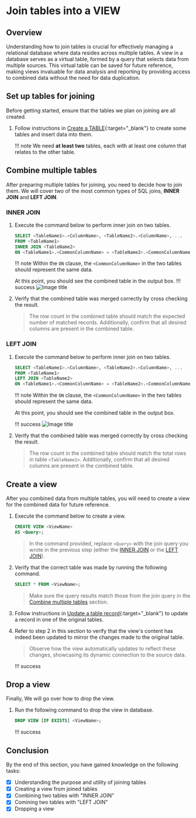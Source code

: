 # Join tables into a VIEW



## Overview
Understanding how to join tables is crucial for effectively managing a relational database where data resides across multiple tables. A view in a database serves as a virtual table, formed by a query that selects data from multiple sources. This virtual table can be saved for future reference, making views invaluable for data analysis and reporting by providing access to combined data without the need for data duplication.


## Set up tables for joining
Before getting started, ensure that the tables we plan on joining are all created. 

1. Follow instructions in [Create a TABLE](task1.md#create-a-table){:target="_blank"} to create some tables and insert data into them.

    !!! note
        We need **at least two**  tables, each with at least one column that relates to the other table.


## Combine multiple tables
After preparing multiple tables for joining, you need to decide how to join them. We will cover two of the most common types of SQL joins, **INNER JOIN** and **LEFT JOIN**.

### INNER JOIN
1. Execute the command below to perform inner join on two tables.
    ``` sql
    SELECT <TableName1>.<ColumnName>, <TableName2>.<ColumnName>, ...  
    FROM <TableName1>
    INNER JOIN <TableName2>
    ON <TableName1>.<CommonColumnName> = <TableName2>.<CommonColumnName>, ...;
    ```

    !!! note
        Within the ```ON``` clause, the `<CommonColumnName>` in the two tables should represent the same data.

    At this point, you should see the combined table in the output box. 
    !!! success
        ![Image title](https://dummyimage.com/600x400/eee/aaa)

2. Verify that the combined table was merged correctly by cross checking the result. 

    > The row count in the combined table should match the expected number of matched records. Additionally, confirm that all desired columns are present in the combined table.


### LEFT JOIN
1. Execute the command below to perform inner join on two tables.
    ``` sql
    SELECT <TableName1>.<ColumnName>, <TableName2>.<ColumnName>, ...    
    FROM <TableName1>
    LEFT JOIN <TableName2>
    ON <TableName1>.<CommonColumnName> = <TableName2>.<CommonColumnName>, ...;
    ```

    !!! note
        Within the ```ON``` clause, the `<CommonColumnName>` in the two tables should represent the same data.

    At this point, you should see the combined table in the output box. 

    !!! success
        ![Image title](https://dummyimage.com/600x400/eee/aaa)


2. Verify that the combined table was merged correctly by cross checking the result. 

    > The row count in the combined table should match the total rows in table `<TableName1>`. Additionally, confirm that all desired columns are present in the combined table.

## Create a view
After you combined data from multiple tables, you will need to create a view for the combined data for future reference. 

1. Execute the command below to create a view.
    ``` sql
    CREATE VIEW <ViewName> 
    AS <Query>;                     
    ```

    >In the command provided, replace `<Query>` with the join query you wrote in the previous step (either the [INNER JOIN](#inner-join) or the [LEFT JOIN](#left-join)). 

2. Verify that the correct table was made by running the following command. 
    ``` sql
    SELECT * FROM <ViewName>;       
    ```


    > Make sure the query results match those from the join query in the [Combine multiple tables](#combine-multiple-tables) section.

3. Follow instructions in [Update a table record](task1.md#update-a-table-record){:target="_blank"} to update a record in one of the original tables. 

4. Refer to step 2 in this section to verify that the view's content has indeed been updated to mirror the changes made to the original table.

    > Observe how the view automatically updates to reflect these changes, showcasing its dynamic connection to the source data.

    !!! success

## Drop a view
Finally, We will go over how to drop the view. 

1. Run the following command to drop the view in database.
    ``` sql
    DROP VIEW [IF EXISTS] <ViewName>;
    ```

    !!! success


## Conclusion
By the end of this section, you have gained knowledge on the following tasks:

- [x] Understanding the purpose and utility of joining tables
- [x] Creating a view from joined tables
- [x] Combining two tables with "INNER JOIN"
- [x] Comining two tables with "LEFT JOIN"
- [x] Dropping a view
